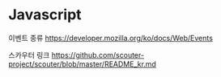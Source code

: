 # Javascript

이벤트 종류
https://developer.mozilla.org/ko/docs/Web/Events


스카우터 링크
https://github.com/scouter-project/scouter/blob/master/README_kr.md

